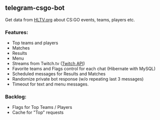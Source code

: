 ## telegram-csgo-bot
Get data from [HLTV.org](https://HLTV.org/) about CS:GO events, teams, players etc. 

### Features:
- Top teams and players
- Matches
- Results
- Menu
- Streams from Twitch.tv ([Twitch API](https://dev.twitch.tv/docs/v5))
- Favorite teams and Flags control for each chat (Hibernate with MySQL) 
- Scheduled messages for Results and Matches
- Randomize private bot response (w/o repeating last 3 messages)
- Timeout for text and menu messages.

### Backlog:

- Flags for Top Teams / Players
- Cache for "Top" requests
